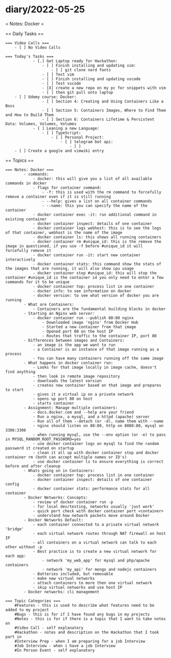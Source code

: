 # diary/2022-05-25

= Notes: Docker =

== Daily Tasks ==

    === Video Calls ===
        - [ ] No Video Calls

    === Today's Tasks ===
				- [.] Get Laptop ready for Hackathon:
					- [ ] Finish installing and updating vim:
						- [ ] git clone nerd fonts
					- [ ] Test vim
					- [ ] Finish installing and updating vscode
					- [ ] Test vscode
					- [X] create a new repo on my pc for snippets with vim
					- [ ] then git pull onto laptop
        - [ ] Udemy course: Docker:
					- [ ] Section 4: Creating and Using Containers Like a Boss
					- [ ] Section 5: Containers Images, Where to Find Them and How to Build Them
					- [ ] Section 6: Containers Lifetime & Persistent Data: Volumes, Volumes, Volumes
				- [ ] Leaning a new Language:
					- [ ] TypeScript:
						- [ ] Personal Project:
							- [ ] telegram bot api:
								- [ ] 
        - [ ] Create a google and vimwiki entry

== Topics ==

    === Notes: Docker ===
			- commands:
				- docker: this will give you a list of all available commands in docker
				- flags for container command:
					- -f: this is used with the rm command to forcefully remove a container even if it is still running
					- --help: gives a list on all container commands
					- --name: this you can specify the name of the container
				- docker container exec -it: run additional command in existing container
				- docker container inspect: details of one container
				- docker container logs webhost: this is to see the logs of that container, webhost is the name of the image
				- docker container ls: this shows all running containers
				- docker container rm #unique_id: this is the remove the image in questioned, if you use -f before #unique_id it will forcefully remove it
				- docker container run -it: start new container interactively
				- docker container stats: this command show the stats of the images that are running, it will also show cpu usage
				- docker container stop #unique_id: this will stop the container #unique_id is the container id you only need to enter a few commands for it to be unique
				- docker container top: process list in one container
				- docker info: to see information on docker
				- docker version: to see what version of docker you are running
			- What are Containers:
				- Containers are the fundamental building blocks in docker
			- Starting an Nginx web server:
				- docker container run --publish 80:80 nginx
					- Downloaded image 'nginx' from Docker Hub
					- Started a new container from that image
					- Opened port 80 on the host IP
					- Routes that traffic to the container IP, port 80
			- Differences between images and Containers:
				- an image is the app we want to run
				- a Container is an instance of that image running as a process
				- You can have many containers running off the same image
			- What happens in docker container run:
				- Looks for that image locally in image cache, doesn't find anything
				- then look in remote image repository
				- downloads the latest version
				- creates new container based on that image and prepares to start
				- gives it a virtual ip on a private network
				- opens up port 80 on host 
				- starts container 
			- Assignment: Manage multiple containers:
				- docs.docker.com and --help are your friend
				- Run a nginx, a mysql, and a httpd (apache) server
				- Run all of them --detach (or -d), name them with --name
				- nginx should listen on 80:80, http on 8080:80, mysql on 3306:3306
				- when running mysql, use the --env option (or -e) to pass in MYSQL_RANDOM_ROOT_PASSWORD=yes
				- use docker container logs on mysql to find the random password it created on startup
				- clean it all up with docker container stop and docker container rm (both can accept multiple names or ID's)
				- use docker container ls to ensure everything is correct before and after cleanup
			- Whats going on in Containers:
				- docker container top: process list in one container
				- docker container inspect: details of one container config
				- docker container stats: performance stats for all container
			- Docker Networks: Concepts:
				- review of docker container run -p
				- for local dev/testing, networks usually 'just work'
				- quick port check with docker container port <container>
				- understand how network packets move around Docker
			- Docker Networks Default:
				- each container connected to a private virtual network 'bridge'
				- each virtual network routes through NAT firewall on host IP
				- all containers on a virtual network can talk to each other without -p
				- Best practice is to create a new virtual network for each app:
					- network 'my_web_app' for mysql and php/apache containers
					- network 'my_api' for mongo and nodejs containers
				- Batteries included, but removable
				- make new virtual networks
				- attach containers to more then one virtual network
				- skip virtual networks and use host IP
			- Docker networks: cli management

    === Topic Categories ===
        #Features - this is used to describe what features need to be added to my project
        #Bugs - this is for if I have found any bugs in my projects
        #Notes - this is for if there is a topic that I want to take notes on
        #Video Call - self explanatory
        #Hackathon - notes and description on the Hackathon that I took part in
        #Interview Prep - when I am preparing for a job Interview
        #Job Interview - when i have a job Interview
        #In Person Event - self explanatory

